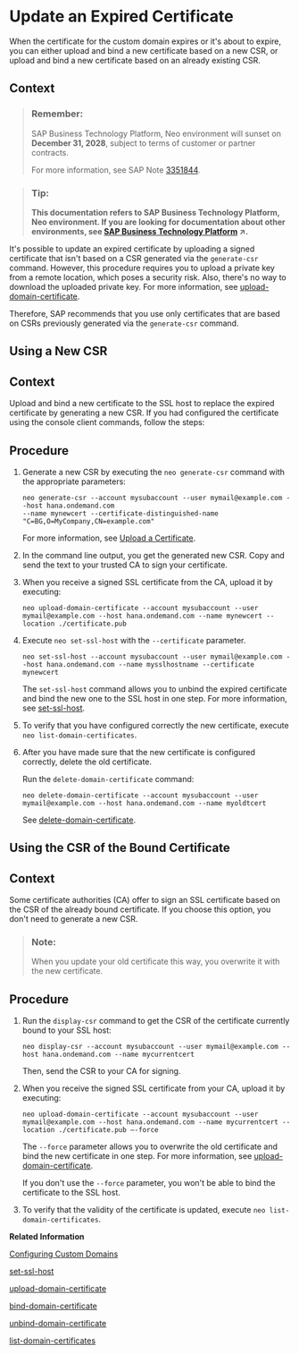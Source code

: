 <!-- loio11da7c3a91f24206a68f70b5d6cb3d88 -->

# Update an Expired Certificate

When the certificate for the custom domain expires or it's about to expire, you can either upload and bind a new certificate based on a new CSR, or upload and bind a new certificate based on an already existing CSR.



## Context

> ### Remember:  
> SAP Business Technology Platform, Neo environment will sunset on **December 31, 2028**, subject to terms of customer or partner contracts.
> 
> For more information, see SAP Note [3351844](https://me.sap.com/notes/3351844).

> ### Tip:  
> **This documentation refers to SAP Business Technology Platform, Neo environment. If you are looking for documentation about other environments, see [SAP Business Technology Platform](https://help.sap.com/viewer/65de2977205c403bbc107264b8eccf4b/Cloud/en-US/6a2c1ab5a31b4ed9a2ce17a5329e1dd8.html "SAP Business Technology Platform (SAP BTP) is an integrated offering comprised of the following technology portfolios: application development; process automation; integration; data, analytics, and enterprise planning; artificial intelligence. The platform offers users the ability to turn data into business value, compose end-to-end business processes, connect entire IT landscapes, and personalize, build and extend SAP applications. This reduces the overall total cost of ownership maintaining SAP landscapes and third-party software across end-to-end business processes.") :arrow_upper_right:.**

It's possible to update an expired certificate by uploading a signed certificate that isn't based on a CSR generated via the `generate-csr` command. However, this procedure requires you to upload a private key from a remote location, which poses a security risk. Also, there's no way to download the uploaded private key. For more information, see [upload-domain-certificate](upload-domain-certificate-bb54abf.md).

Therefore, SAP recommends that you use only certificates that are based on CSRs previously generated via the `generate-csr` command.

<a name="loio7b3d0eda8f4149ad83f46d3472687ee8"/>

<!-- loio7b3d0eda8f4149ad83f46d3472687ee8 -->

## Using a New CSR



## Context

Upload and bind a new certificate to the SSL host to replace the expired certificate by generating a new CSR. If you had configured the certificate using the console client commands, follow the steps:



<a name="loio7b3d0eda8f4149ad83f46d3472687ee8__steps_v5r_21h_j2b"/>

## Procedure

1.  Generate a new CSR by executing the `neo generate-csr` command with the appropriate parameters:

    ```
    neo generate-csr --account mysubaccount --user mymail@example.com --host hana.ondemand.com
    --name mynewcert --certificate-distinguished-name "C=BG,O=MyCompany,CN=example.com"
    ```

    For more information, see [Upload a Certificate](configuring-custom-domains-77cf0e6.md#loio55120d899d314e23ab8e33b4b388cea6).

2.  In the command line output, you get the generated new CSR. Copy and send the text to your trusted CA to sign your certificate.

3.  When you receive a signed SSL certificate from the CA, upload it by executing:

    ```
    neo upload-domain-certificate --account mysubaccount --user mymail@example.com --host hana.ondemand.com --name mynewcert --location ./certificate.pub
    ```

4.  Execute `neo set-ssl-host` with the `--certificate` parameter.

    ```
    neo set-ssl-host --account mysubaccount --user mymail@example.com --host hana.ondemand.com --name mysslhostname --certificate mynewcert
    ```

    The `set-ssl-host` command allows you to unbind the expired certificate and bind the new one to the SSL host in one step. For more information, see [set-ssl-host](set-ssl-host-2956975.md).

5.  To verify that you have configured correctly the new certificate, execute `neo list-domain-certificates`.

6.  After you have made sure that the new certificate is configured correctly, delete the old certificate.

    Run the `delete-domain-certificate` command:

    ```
    neo delete-domain-certificate --account mysubaccount --user mymail@example.com --host hana.ondemand.com --name myoldtcert
    ```

    See [delete-domain-certificate](delete-domain-certificate-c3076cc.md).


<a name="loiof16731619a134670ac99915b2049d8d5"/>

<!-- loiof16731619a134670ac99915b2049d8d5 -->

## Using the CSR of the Bound Certificate



## Context

Some certificate authorities \(CA\) offer to sign an SSL certificate based on the CSR of the already bound certificate. If you choose this option, you don't need to generate a new CSR.

> ### Note:  
> When you update your old certificate this way, you overwrite it with the new certificate.



## Procedure

1.  Run the `display-csr` command to get the CSR of the certificate currently bound to your SSL host:

    ```
    neo display-csr --account mysubaccount --user mymail@example.com --host hana.ondemand.com --name mycurrentcert
    ```

    Then, send the CSR to your CA for signing.

2.  When you receive the signed SSL certificate from your CA, upload it by executing:

    ```
    neo upload-domain-certificate --account mysubaccount --user mymail@example.com --host hana.ondemand.com --name mycurrentcert --location ./certificate.pub –-force
    ```

    The `--force` parameter allows you to overwrite the old certificate and bind the new certificate in one step. For more information, see [upload-domain-certificate](upload-domain-certificate-bb54abf.md).

    If you don't use the `--force` parameter, you won't be able to bind the certificate to the SSL host.

3.  To verify that the validity of the certificate is updated, execute `neo list-domain-certificates`.


**Related Information**  


[Configuring Custom Domains](configuring-custom-domains-77cf0e6.md#loio77cf0e6cd32e496c9cc8eeac4bedde94 "To make sure that your domain is trusted and all application data is protected, you need to first set up secure SSL communication. The next step will then be to make your application accessible via the custom domain and route traffic to it.")

[set-ssl-host](set-ssl-host-2956975.md "Configures and updates an SSL host. Allows you to replace an SSL certificate with a different one, manage TLS protocol versions, and configure a bundle of trusted CAs.")

[upload-domain-certificate](upload-domain-certificate-bb54abf.md "Uploads a signed custom domain certificate to SAP BTP. You can upload either a certificate based on a previously generated CSR via the generate-csr command, or another valid certificate with its corresponding private key.")

[bind-domain-certificate](bind-domain-certificate-8722bcb.md "Binds a certificate to an SSL host. The certificate must already be uploaded.")

[unbind-domain-certificate](unbind-domain-certificate-f8d24b6.md "Unbinds a certificate from an SSL host. The certificate will not be deleted from SAP BTP storage.")

[list-domain-certificates](list-domain-certificates-dfb8438.md "Use this command to list certificates available for a custom domain.")

